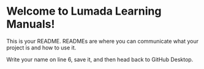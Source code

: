 # Welcome to Lumada Learning Manuals!

This is your README. READMEs are where you can communicate what your project is and how to use it.

Write your name on line 6, save it, and then head back to GitHub Desktop.
